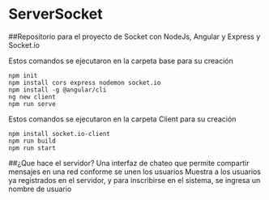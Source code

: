 # ServerSocket
##Repositorio para el proyecto de Socket con NodeJs, Angular y Express y Socket.io


Estos comandos se ejecutaron en la carpeta base para su creación
```
npm init
npm install cors express nodemon socket.io
npm install -g @angular/cli
ng new client
npm run serve
```
Estos comandos se ejecutaron en la carpeta Client para su creación
```
npm install socket.io-client
npm run build
npm run start
```

##¿Que hace el servidor?
Una interfaz de chateo que permite compartir mensajes en una red conforme se unen los usuarios
Muestra a los usuarios ya registrados en el servidor, y para inscribirse en el sistema, se ingresa un nombre de usuario
